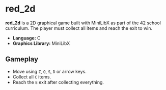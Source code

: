 # red_2d

**red_2d** is a 2D graphical game built with MiniLibX as part of the 42 school curriculum. The player must collect all items and reach the exit to win.

- **Language:** C
- **Graphics Library:** MiniLibX
  
## Gameplay

- Move using `Z`, `Q`, `S`, `D` or arrow keys.
- Collect all `C` items.
- Reach the `E` exit after collecting everything.
